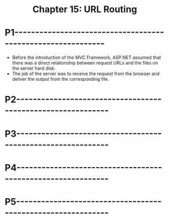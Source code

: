 <h1 align="center">
    Chapter 15: URL Routing
</h1>

# P1------------------------------------------------------------
* Before the introduction of the MVC Framework, ASP.NET assumed that there was a direct relationship between request URLs and the files on the server hard disk.
* The job of the server was to receive the request from the browser and deliver the output from the corresponding file.
# P2------------------------------------------------------------
# P3------------------------------------------------------------
# P4------------------------------------------------------------
# P5------------------------------------------------------------

<!--
# Chapter 15: URL Routing
-->